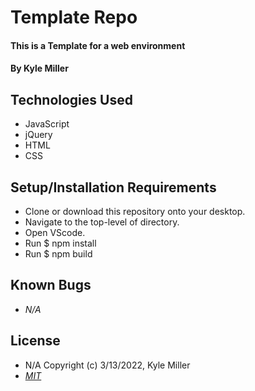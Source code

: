 # Template Repo

#### This is a Template for a web environment

#### By Kyle Miller

## Technologies Used

* JavaScript
* jQuery
* HTML
* CSS

## Setup/Installation Requirements

* Clone or download this repository onto your desktop.
* Navigate to the top-level of directory.
* Open VScode.
* Run $ npm install
* Run $ npm build

## Known Bugs

- _N/A_

## License

- N/A Copyright (c) 3/13/2022, Kyle Miller
- _[MIT](https://opensource.org/licenses/MIT)_

